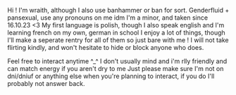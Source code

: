 Hi ! I'm wraith, although I also use banhammer or ban for sort.
Genderfluid + pansexual, use any pronouns on me idm
I'm a minor, and taken since 16.10.23 <3 
My first language is polish, though I also speak english and I'm learning french on my own, german in school
I enjoy a lot of things, though I'll make a seperate rentry for all of them so just bare with me !
I will not take flirting kindly, and won't hesitate to hide or block anyone who does.

Feel free to interact anytime ^_^ I don't usually mind and i'm rlly friendly and can match energy if you aren't dry to me
Just please make sure I'm not on dni/dniuf or anything else when you're planning to interact, if you do I'll probably not answer back.

<!---
Poisonedwraith/Poisonedwraith is a ✨ special ✨ repository because its `README.md` (this file) appears on your GitHub profile.
You can click the Preview link to take a look at your changes.
--->
